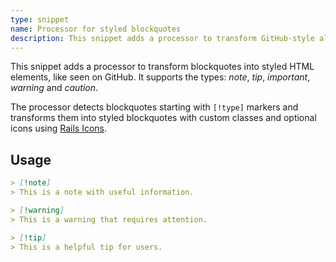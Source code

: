 ```yaml
---
type: snippet
name: Processor for styled blockquotes
description: This snippet adds a processor to transform GitHub-style alert syntax ([!NOTE], [!TIP], etc.) into styled blockquotes with optional icons.
---
```


This snippet adds a processor to transform blockquotes into styled HTML elements, like seen on GitHub. It supports the types: *note*, *tip*, *important*, *warning* and *caution*.

The processor detects blockquotes starting with `[!type]` markers and transforms them into styled blockquotes with custom classes and optional icons using [Rails Icons](https://github.com/Rails-Designer/rails_icons/).


## Usage

```markdown
> [!note]
> This is a note with useful information.

> [!warning]
> This is a warning that requires attention.

> [!tip]
> This is a helpful tip for users.
